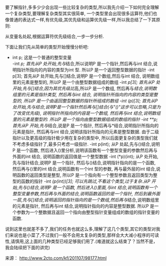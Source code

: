   要了解指针,多多少少会出现一些比较复杂的类型,所以我先介绍一下如何完全理解一个复杂类型,要理解复杂类型其实很简单,
一个类型里会出现很多运算符,他们也像普通的表达式一样,有优先级,其优先级和运算优先级一样,所以我总结了一下其原则:

从变量名处起,根据运算符优先级结合,一步一步分析.  

下面让我们先从简单的类型开始慢慢分析吧:

- int p; 这是一个普通的整型变量  
-int *p; 首先从P 处开始,先与*结合,所以说明P 是一个指针,然后再与int 结合,说明指针所指向的内容的类型为int 型.
所以P 是一个返回整型数据的指针
-int p[3]; 首先从P 处开始,先与[]结合,说明P 是一个数组,然后与int 结合,
  说明数组里的元素是整型的,
  所以P 是一个由整型数据组成的数组
-int *p[3]; 首先从P 处开始,先与[]结合,因为其优先级比*高,所以P 是一个数组,
  然后再与*结合,说明数组里的元素是指针类型,
  然后再与int 结合,
  说明指针所指向的内容的类型是整型的,
  所以P 是一个由返回整型数据的指针所组成的数组
-int (*p)[3]; 首先从P 处开始,先与*结合,说明P是一个指针然后再与[]结合(与"()"这步可以忽略,只是为了改变优先级),
  说明指针所指向的内容是一个数组,
  然后再与int 结合,说明数组里的元素是整型的.
  所以P 是一个指向由整型数据组成的数组的指针
-int **p; 首先从P 开始,先与*结合,说是P 是一个指针,
  然后再与*结合,说明指针所指向的元素是指针,
  然后再与int 结合,说明该指针所指向的元素是整型数据.
  由于二级指针以及更高级的指针极少用在复杂的类型中,
  所以后面更复杂的类型我们就不考虑多级指针了,最多只考虑一级指针.
-int p(int); 从P 处起,先与()结合,说明P 是一个函数,
  然后进入()里分析,说明该函数有一个整型变量的参数然后再与外面的int 结合,
  说明函数的返回值是一个整型数据
-int (*p)(int); 从P 处开始,先与指针结合,说明P 是一个指针,
  然后与()结合,说明指针指向的是一个函数,
  然后再与()里的int 结合,说明函数有一个int 型的参数,
  再与最外层的int 结合,说明函数的返回类型是整型,
  所以P 是一个指向有一个整型参数且返回类型为整型的函数的指针
-int *(*p(int))[3]; 可以先跳过,不看这个类型,过于复杂.从P 开始,先与()结合,说明P 是一个函数,
  然后进入()里面,与int 结合,说明函数有一个整型变量参数,然后再与外面的*结合,说明函数返回的是一个指针,
  然后到最外面一层,先与[]结合,说明返回的指针指向的是一个数组,然后再与*结合,说明数组里的元素是指针,
  然后再与int 结合,说明指针指向的内容是整型数据.
  所以P 是一个参数为一个整数据且返回一个指向由整型指针变量组成的数组的指针变量的函数.  

说到这里也就差不多了,我们的任务也就这么多,理解了这几个类型,其它的类型对我们来说也是小菜了,不过我们一般不会用太复杂的类型,那样会大大减小程序的可读性,请慎用,这上面的几种类型已经足够我们用了.(难道就这么结束了？当然不是，我会陆续把下面的讲完)


来源： <http://www.2cto.com/kf/201107/98177.html>
 
